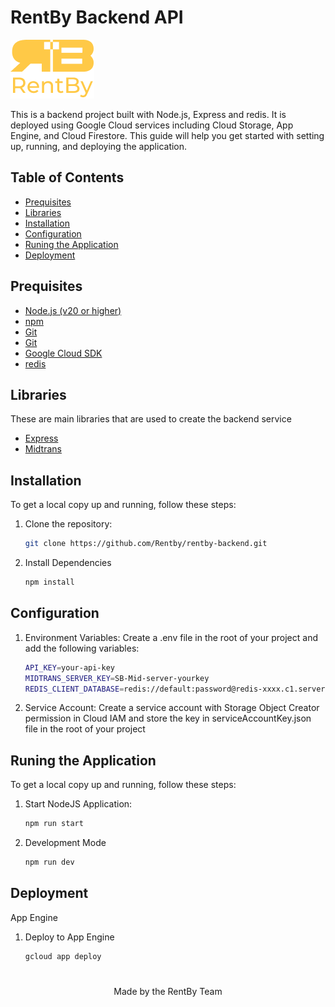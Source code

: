 # RentBy Backend API

![logo rentby kuning](Logo-Kuning-RentBy.png)

This is a backend project built with Node.js, Express and redis. It is deployed using Google Cloud services including Cloud Storage, App Engine, and Cloud Firestore. This guide will help you get started with setting up, running, and deploying the application.

## Table of Contents

- [Prequisites](#prequisites)
- [Libraries](#libraries)
- [Installation](#installation)
- [Configuration](#configuration)
- [Runing the Application](#runing-the-application)
- [Deployment](#deployment)

## Prequisites

- [Node.js (v20 or higher)](https://nodejs.org/en)
- [npm](https://www.npmjs.com/)
- [Git](https://git-scm.com/)
- [Git](https://git-scm.com/)
- [Google Cloud SDK](https://cloud.google.com/sdk?hl=en)
- [redis](https://redis.io/)


## Libraries
These are main libraries that are used to create the backend service
- [Express](https://expressjs.com/)
- [Midtrans](https://midtrans.com/en)

## Installation
To get a local copy up and running, follow these steps:

1. Clone the repository:
    ```sh
    git clone https://github.com/Rentby/rentby-backend.git
    ```

2. Install Dependencies
     ```sh
    npm install
    ```

## Configuration

1. Environment Variables:
Create a .env file in the root of your project and add the following variables:
    ```sh
    API_KEY=your-api-key
    MIDTRANS_SERVER_KEY=SB-Mid-server-yourkey
    REDIS_CLIENT_DATABASE=redis://default:password@redis-xxxx.c1.server.gce.redns.redis-cloud.com:port
    ```

2. Service Account:
Create a service account with Storage Object Creator permission in Cloud IAM and store the key in serviceAccountKey.json file in the root of your project

## Runing the Application

To get a local copy up and running, follow these steps:

1. Start NodeJS Application:
    ```sh
    npm run start
    ```

2. Development Mode
     ```sh
    npm run dev
    ```

## Deployment
App Engine

1. Deploy to App Engine
    ```sh
    gcloud app deploy
    ```
   #

<p align="center">
    Made by the RentBy Team
</p>
